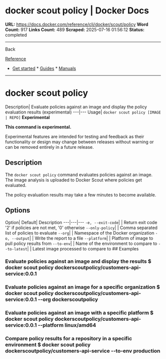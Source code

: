 # docker scout policy | Docker Docs

**URL:** https://docs.docker.com/reference/cli/docker/scout/policy
**Word Count:** 917
**Links Count:** 489
**Scraped:** 2025-07-16 01:56:12
**Status:** completed

---

Back

[Reference](https://docs.docker.com/reference/)

  * [Get started](https://docs.docker.com/get-started/)   * [Guides](https://docs.docker.com/guides/)   * [Manuals](https://docs.docker.com/manuals/)

* * *

# docker scout policy

Description| Evaluate policies against an image and display the policy evaluation results \(experimental\)   ---|---   Usage| `docker scout policy [IMAGE | REPO]`      **Experimental**

**This command is experimental.**

Experimental features are intended for testing and feedback as their functionality or design may change between releases without warning or can be removed entirely in a future release.

## Description

The `docker scout policy` command evaluates policies against an image. The image analysis is uploaded to Docker Scout where policies get evaluated.

The policy evaluation results may take a few minutes to become available.

## Options

Option| Default| Description   ---|---|---   `-e, --exit-code`| | Return exit code '2' if policies are not met, '0' otherwise   `--only-policy`| | Comma separated list of policies to evaluate   `--org`| | Namespace of the Docker organization   `-o, --output`| | Write the report to a file   `--platform`| | Platform of image to pull policy results from   `--to-env`| | Name of the environment to compare to   `--to-latest`| | Latest image processed to compare to      ## Examples

### Evaluate policies against an image and display the results               $ docker scout policy dockerscoutpolicy/customers-api-service:0.0.1     

### Evaluate policies against an image for a specific organization               $ docker scout policy dockerscoutpolicy/customers-api-service:0.0.1 --org dockerscoutpolicy     

### Evaluate policies against an image with a specific platform               $ docker scout policy dockerscoutpolicy/customers-api-service:0.0.1 --platform linux/amd64     

### Compare policy results for a repository in a specific environment               $ docker scout policy dockerscoutpolicy/customers-api-service --to-env production